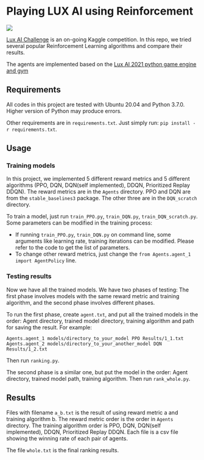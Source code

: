 # Playing LUX AI using Reinforcement

![](https://raw.githubusercontent.com/Lux-AI-Challenge/Lux-Design-2021/master/assets/daynightshift.gif)

[Lux AI Challenge](https://www.lux-ai.org/) is an on-going Kaggle competition. In this repo, we tried several popular Reinforcement Learning algorithms and compare their results.

The agents are implemented based on the [Lux AI 2021 python game engine and gym](https://github.com/glmcdona/LuxPythonEnvGym/)

## Requirements

All codes in this project are tested with Ubuntu 20.04 and Python 3.7.0. Higher version of Python may produce errors.

Other requirements are in `requirements.txt`. Just simply run: `pip install -r requirements.txt`.

## Usage

### Training models

In this project, we implemented 5 different reward metrics and 5 different algorithms (PPO, DQN, DQN(self implemented), DDQN, Prioritized Replay DDQN). The reward metrics are in the `Agents` directory. PPO and DQN are from the `stable_baselines3` package. The other three are in the `DQN_scratch` directory.

To train a model, just run `train_PPO.py`, `train_DQN.py`, `train_DQN_scratch.py`. Some parameters can be modified in the training process:

* If running `train_PPO.py`, `train_DQN.py` on command line, some arguments like learning rate, training iterations can be modified. Please refer to the code to get the list of parameters.
* To change other reward metrics, just change the `from Agents.agent_1 import AgentPolicy` line.

### Testing results

Now we have all the trained models. We have two phases of testing: The first phase involves models with the same reward metric and training algorithm, and the second phase involves different phases.

To run the first phase, create `agent.txt`, and put all the trained models in the order: Agent directory, trained model directory, training algorithm and path for saving the result. For example:

```
Agents.agent_1 models/directory_to_your_model PPO Results/1_1.txt
Agents.agent_2 models/directory_to_your_another_model DQN Results/1_2.txt
```

Then run `ranking.py`.

The second phase is a similar one, but put the model in the order: Agent directory, trained model path, training algorithm. Then run `rank_whole.py`.

## Results

Files with filename `a_b.txt` is the result of using reward metric a and training algorithm b. The reward metric order is the order in `Agents` directory. The training algorithm order is PPO, DQN, DQN(self implemented), DDQN, Prioritized Replay DDQN. Each file is a csv file showing the winning rate of each pair of agents.

The file `whole.txt` is the final ranking results.
